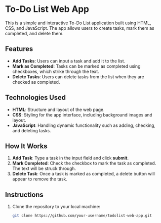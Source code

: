 # To-Do List Web App

This is a simple and interactive To-Do List application built using HTML, CSS, and JavaScript. The app allows users to create tasks, mark them as completed, and delete them.

## Features

- **Add Tasks**: Users can input a task and add it to the list.
- **Mark as Completed**: Tasks can be marked as completed using checkboxes, which strike through the text.
- **Delete Tasks**: Users can delete tasks from the list when they are checked as completed.

## Technologies Used

- **HTML**: Structure and layout of the web page.
- **CSS**: Styling for the app interface, including background images and layout.
- **JavaScript**: Handling dynamic functionality such as adding, checking, and deleting tasks.

## How It Works

1. **Add Task**: Type a task in the input field and click **submit**.
2. **Mark Completed**: Check the checkbox to mark the task as completed. The text will be struck through.
3. **Delete Task**: Once a task is marked as completed, a delete button will appear to remove the task.

## Instructions

1. Clone the repository to your local machine:
   ```bash
   git clone https://github.com/your-username/todolist-web-app.git

